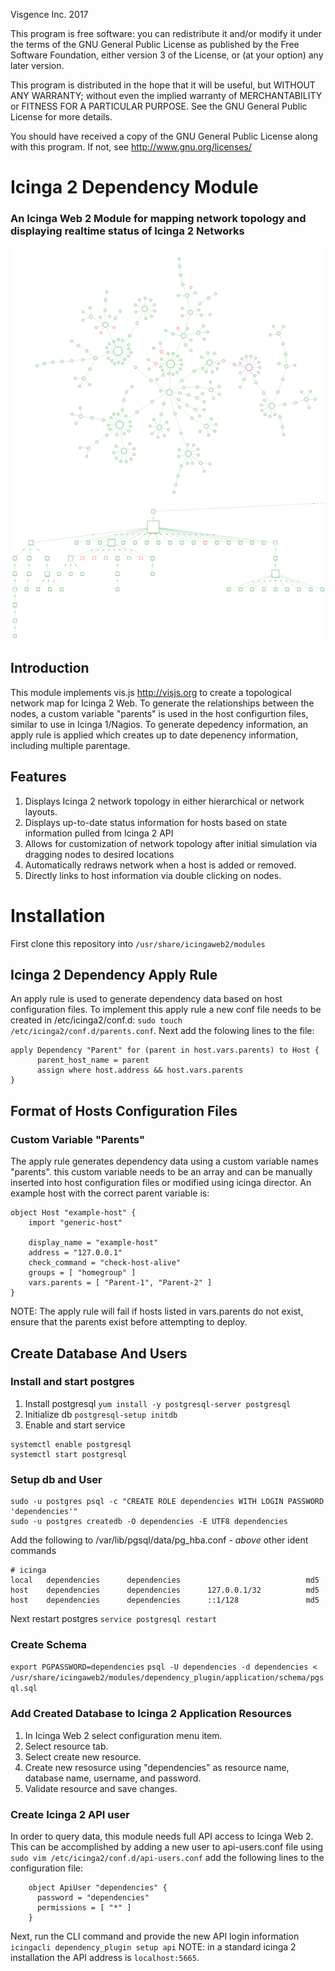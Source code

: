 Visgence Inc. 2017

This program is free software: you can redistribute it and/or modify
it under the terms of the GNU General Public License as published by
the Free Software Foundation, either version 3 of the License, or
(at your option) any later version.

This program is distributed in the hope that it will be useful,
but WITHOUT ANY WARRANTY; without even the implied warranty of
MERCHANTABILITY or FITNESS FOR A PARTICULAR PURPOSE.  See the
GNU General Public License for more details.

You should have received a copy of the GNU General Public License
along with this program.  If not, see <http://www.gnu.org/licenses/>
# Icinga 2 Dependency Module
### An Icinga Web 2 Module for mapping network topology and displaying realtime status of Icinga 2 Networks
![alt tag](application/img/NetworkExample.png)
![alt tag](application/img/HierarchicalExample.png)

## Introduction
This module implements vis.js <http://visjs.org> to create a topological network map for Icinga 2 Web. To generate the relationships between the nodes, a custom variable "parents" is used in the host configurtion files, similar to use in Icinga 1/Nagios. To generate depedency information, an apply rule is applied which creates up to date depenency information, including multiple parentage.

## Features
1.  Displays Icinga 2 network topology in either hierarchical or network layouts.
2.  Displays up-to-date status information for hosts based on state information pulled from Icinga 2 API
3.  Allows for customization of network topology after initial simulation via dragging nodes to desired locations
4.  Automatically redraws network when a host is added or removed.
5.  Directly links to host information via double clicking on nodes.

# Installation
First clone this repository into `/usr/share/icingaweb2/modules`

## Icinga 2 Dependency Apply Rule
An apply rule is used to generate dependency data based on host configuration files. To implement this apply rule a new conf file needs to be created in /etc/icinga2/conf.d: `sudo touch /etc/icinga2/conf.d/parents.conf`. Next add the folowing lines to the file:
```
apply Dependency "Parent" for (parent in host.vars.parents) to Host {
      parent_host_name = parent
      assign where host.address && host.vars.parents
} 
```

## Format of Hosts Configuration Files
### Custom Variable "Parents"
The apply rule generates dependency data using a custom variable names "parents". this custom variable needs to be an array and can be manually inserted into host configuration files or modified using icinga director. An example host with the correct parent variable is: 
```
object Host "example-host" {
    import "generic-host"

    display_name = "example-host"
    address = "127.0.0.1"
    check_command = "check-host-alive"
    groups = [ "homegroup" ]
    vars.parents = [ "Parent-1", "Parent-2" ]
}
```
NOTE: The apply rule will fail if hosts listed in vars.parents do not exist, ensure that the parents exist before attempting to deploy.




## Create Database And Users
### Install and start postgres
1.  Install postgresql `yum install -y postgresql-server postgresql`
2.  Initialize db `postgresql-setup initdb`
3.  Enable and start service 
```
systemctl enable postgresql
systemctl start postgresql
```
### Setup db and User
```
sudo -u postgres psql -c "CREATE ROLE dependencies WITH LOGIN PASSWORD 'dependencies'"
sudo -u postgres createdb -O dependencies -E UTF8 dependencies
```

Add the following to /var/lib/pgsql/data/pg_hba.conf - *above* other ident commands

```
# icinga
local   dependencies      dependencies                            md5
host    dependencies      dependencies      127.0.0.1/32          md5
host    dependencies      dependencies      ::1/128               md5
```

Next restart postgres `service postgresql restart`


### Create Schema
`export PGPASSWORD=dependencies`
`psql -U dependencies -d dependencies < /usr/share/icingaweb2/modules/dependency_plugin/application/schema/pgsql.sql`


### Add Created Database to Icinga 2 Application Resources
1.  In Icinga Web 2 select configuration menu item.
2.  Select resource tab.
3.  Select create new resource.
4.  Create new resosurce using "dependencies" as resource name, database name, username, and password.
5.  Validate resource and save changes.

### Create Icinga 2 API user
In order to query data, this module needs full API access to Icinga Web 2. This can be accomplished by adding a new user to api-users.conf file
using  `sudo vim /etc/icinga2/conf.d/api-users.conf` add the following lines to the configuration file:
```
    object ApiUser "dependencies" {
      password = "dependencies"
      permissions = [ "*" ]
    }
```
Next, run the CLI command and provide the new API login information `icingacli dependency_plugin setup api`  NOTE: in a standard icinga 2 installation the API address is `localhost:5665`.














